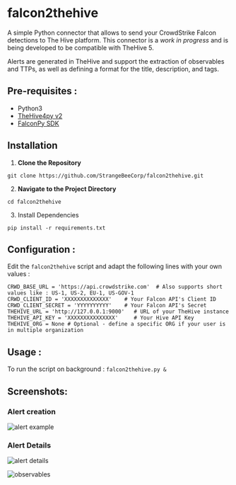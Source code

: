 # falcon2thehive

A simple Python connector that allows to send your CrowdStrike Falcon detections to The Hive platform.
This connector is a *work in progress* and is being developed to be compatible with TheHive 5.

Alerts are generated in TheHive and support the extraction of observables and TTPs, as well as defining a format for the title, description, and tags.


## Pre-requisites :
-   Python3 
- [TheHive4py v2](https://github.com/TheHive-Project/TheHive4py)
- [FalconPy SDK ](https://github.com/CrowdStrike/falconpy)

## Installation
1. **Clone the Repository**

```git clone https://github.com/StrangeBeeCorp/falcon2thehive.git```

2. **Navigate to the Project Directory**

```cd falcon2thehive```

3. Install Dependencies

```pip install -r requirements.txt```

## Configuration :
Edit the `falcon2thehive` script and adapt the following lines with your own values :
```
CRWD_BASE_URL = 'https://api.crowdstrike.com'  # Also supports short values like : US-1, US-2, EU-1, US-GOV-1
CRWD_CLIENT_ID = 'XXXXXXXXXXXXXX'    # Your Falcon API's Client ID
CRWD_CLIENT_SECRET = 'YYYYYYYYYY'    # Your Falcon API's Secret        
THEHIVE_URL = 'http://127.0.0.1:9000'   # URL of your TheHive instance
THEHIVE_API_KEY = 'XXXXXXXXXXXXXXX'     # Your Hive API Key
THEHIVE_ORG = None # Optional - define a specific ORG if your user is in multiple organization
```

## Usage :
To run the script on background :
`falcon2thehive.py &`

## Screenshots:
### Alert creation
![alert example](<./assets/alert-example.png>)

### Alert Details
![alert details](<./assets/alert-example-details.png>)

![observables](<./assets/alert-observables-details.png>)